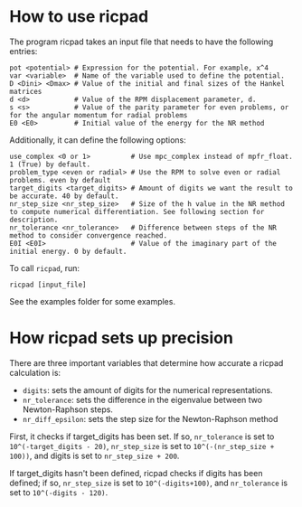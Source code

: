 # How to use ricpad

The program ricpad takes an input file that needs to have the following entries:

```
pot <potential> # Expression for the potential. For example, x^4
var <variable>  # Name of the variable used to define the potential.
D <Dini> <Dmax> # Value of the initial and final sizes of the Hankel matrices
d <d>           # Value of the RPM displacement parameter, d.
s <s>           # Value of the parity parameter for even problems, or for the angular momentum for radial problems
E0 <E0>         # Initial value of the energy for the NR method
```

Additionally, it can define the following options:

```
use_complex <0 or 1>          # Use mpc_complex instead of mpfr_float. 1 (True) by default.
problem_type <even or radial> # Use the RPM to solve even or radial problems. even by default
target_digits <target_digits> # Amount of digits we want the result to be accurate. 40 by default.
nr_step_size <nr_step_size>   # Size of the h value in the NR method to compute numerical differentiation. See following section for description.
nr_tolerance <nr_tolerance>   # Difference between steps of the NR method to consider convergence reached.
E0I <E0I>                     # Value of the imaginary part of the initial energy. 0 by default.
```
To call `ricpad`, run:
```
ricpad [input_file]
```

See the examples folder for some examples.

# How ricpad sets up precision

There are three important variables that determine how accurate a ricpad calculation is:
* `digits`: sets the amount of digits for the numerical representations.
* `nr_tolerance`: sets the difference in the eigenvalue between two Newton-Raphson steps.
* `nr_diff_epsilon`: sets the step size for the Newton-Raphson method

First, it checks if target_digits has been set. If so, `nr_tolerance` is set to `10^(-target_digits - 20)`, `nr_step_size` is set to `10^(-(nr_step_size + 100))`, and digits is set to `nr_step_size + 200`.

If target_digits hasn't been defined, ricpad checks if digits has been defined; if so, `nr_step_size` is set to `10^(-digits+100)`, and `nr_tolerance` is set to `10^(-digits - 120)`.
